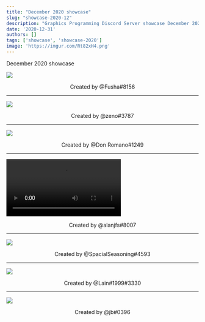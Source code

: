 ```yaml
---
title: "December 2020 showcase"
slug: "showcase-2020-12"
description: "Graphics Programming Discord Server showcase December 2020"
date: '2020-12-31'
authors: []
tags: ['showcase', 'showcase-2020']
image: 'https://imgur.com/Rt82xH4.png'
---
```


December 2020 showcase

![](https://imgur.com/Rt82xH4.png)
<!-- truncate -->
<center>Created by @Fusha#8156</center>

<hr />

![](https://imgur.com/OlWVgI9.gif)
<center>Created by @zeno#3787</center>

<hr />

![](https://imgur.com/xPcGGVf.jpg)
<center>Created by @Don Romano#1249</center>

<hr />

![](https://imgur.com/nUIRlg1.mp4)
<center>Created by @alanjfs#8007</center>

<hr />

![](https://imgur.com/u5DbL7z.png)
<center>Created by @SpacialSeasoning#4593</center>

<hr />

![](https://imgur.com/VNlHOWo.png)
<center>Created by @Lain#1999#3330</center>

<hr />

![](https://i.imgur.com/AqdJBzs.png)
<center>Created by @jb#0396</center>